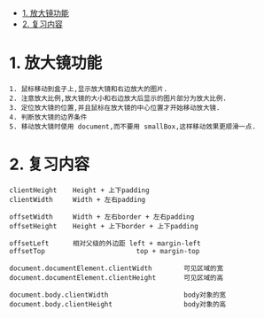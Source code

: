 <!-- TOC -->

- [1. 放大镜功能](#1-放大镜功能)
- [2. 复习内容](#2-复习内容)

<!-- /TOC -->

# 1. 放大镜功能

    1. 鼠标移动到盒子上,显示放大镜和右边放大的图片.
    2. 注意放大比例,放大镜的大小和右边放大后显示的图片部分为放大比例.
    3. 定位放大镜的位置,并且鼠标在放大镜的中心位置才开始移动放大镜.
    4. 判断放大镜的边界条件
    5. 移动放大镜时使用 document,而不要用 smallBox,这样移动效果更顺滑一点.

# 2. 复习内容

    clientHeight    Height + 上下padding
    clientWidth     Width + 左右padding

    offsetWidth     Width + 左右border + 左右padding
    offsetHeight    Height + 上下border + 上下padding
    
    offsetLeft      相对父级的外边距 left + margin-left
    offsetTop                       top + margin-top
    
    document.documentElement.clientWidth        可见区域的宽
    document.documentElement.clientHeight       可见区域的高

    document.body.clientWidth                   body对象的宽
    document.body.clientHeight                  body对象的高